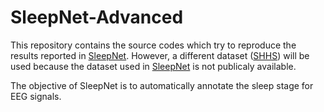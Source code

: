 # SleepNet-Advanced

This repository contains the source codes which try to reproduce the results reported in [SleepNet](https://arxiv.org/pdf/1707.08262.pdf). However, a different dataset ([SHHS](https://sleepdata.org/datasets/shhs)) will be used because the dataset used in [SleepNet](https://arxiv.org/pdf/1707.08262.pdf) is not publicaly available. 

The objective of SleepNet is to automatically annotate the sleep stage for EEG signals. 
